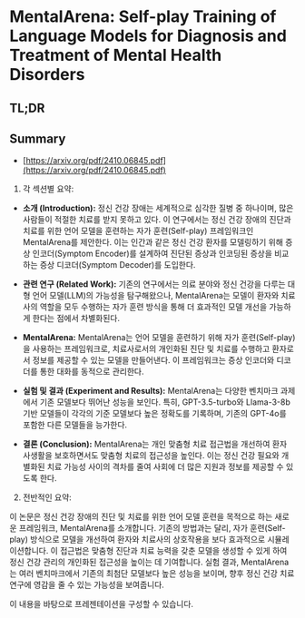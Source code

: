 # MentalArena: Self-play Training of Language Models for Diagnosis and Treatment of Mental Health Disorders
## TL;DR
## Summary
- [https://arxiv.org/pdf/2410.06845.pdf](https://arxiv.org/pdf/2410.06845.pdf)

1. 각 섹션별 요약:

- **소개 (Introduction):** 정신 건강 장애는 세계적으로 심각한 질병 중 하나이며, 많은 사람들이 적절한 치료를 받지 못하고 있다. 이 연구에서는 정신 건강 장애의 진단과 치료를 위한 언어 모델을 훈련하는 자가 훈련(Self-play) 프레임워크인 MentalArena를 제안한다. 이는 인간과 같은 정신 건강 환자를 모델링하기 위해 증상 인코더(Symptom Encoder)를 설계하여 진단된 증상과 인코딩된 증상을 비교하는 증상 디코더(Symptom Decoder)를 도입한다.

- **관련 연구 (Related Work):** 기존의 연구에서는 의료 분야와 정신 건강을 다루는 대형 언어 모델(LLM)의 가능성을 탐구해왔으나, MentalArena는 모델이 환자와 치료사의 역할을 모두 수행하는 자가 훈련 방식을 통해 더 효과적인 모델 개선을 가능하게 한다는 점에서 차별화된다.

- **MentalArena:** MentalArena는 언어 모델을 훈련하기 위해 자가 훈련(Self-play)을 사용하는 프레임워크로, 치료사로서의 개인화된 진단 및 치료를 수행하고 환자로서 정보를 제공할 수 있는 모델을 만들어낸다. 이 프레임워크는 증상 인코더와 디코더를 통한 대화를 동적으로 관리한다.

- **실험 및 결과 (Experiment and Results):** MentalArena는 다양한 벤치마크 과제에서 기존 모델보다 뛰어난 성능을 보인다. 특히, GPT-3.5-turbo와 Llama-3-8b 기반 모델들이 각각의 기준 모델보다 높은 정확도를 기록하며, 기존의 GPT-4o를 포함한 다른 모델들을 능가한다.

- **결론 (Conclusion):** MentalArena는 개인 맞춤형 치료 접근법을 개선하여 환자 사생활을 보호하면서도 맞춤형 치료의 접근성을 높인다. 이는 정신 건강 필요와 개별화된 치료 가능성 사이의 격차를 줄여 사회에 더 많은 지원과 정보를 제공할 수 있도록 한다.

2. 전반적인 요약:

이 논문은 정신 건강 장애의 진단 및 치료를 위한 언어 모델 훈련을 목적으로 하는 새로운 프레임워크, MentalArena를 소개합니다. 기존의 방법과는 달리, 자가 훈련(Self-play) 방식으로 모델을 개선하여 환자와 치료사의 상호작용을 보다 효과적으로 시뮬레이션합니다. 이 접근법은 맞춤형 진단과 치료 능력을 갖춘 모델을 생성할 수 있게 하여 정신 건강 관리의 개인화된 접근성을 높이는 데 기여합니다. 실험 결과, MentalArena는 여러 벤치마크에서 기존의 최첨단 모델보다 높은 성능을 보이며, 향후 정신 건강 치료 연구에 영감을 줄 수 있는 가능성을 보여줍니다.

이 내용을 바탕으로 프레젠테이션을 구성할 수 있습니다.